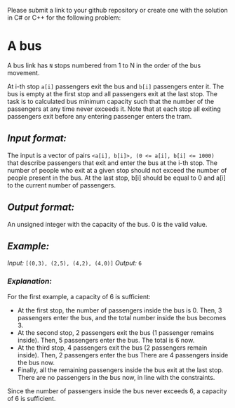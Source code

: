 Please submit a link to your github repository or create one with the solution in C# or C++ for the following problem:

# A bus 
A bus link has `` N `` stops numbered from 1 to N in the order of the bus movement. 

At i-th stop `` a[i] `` passengers exit the bus and `` b[i] `` passengers enter it. 
The bus is empty at the first stop and all passengers exit at the last stop. 
The task is to calculated bus minimum capacity such that the number of the passengers at any time never exceeds it. 
Note that at each stop all exiting passengers exit before any entering passenger enters the tram.

## *Input format:*

The input is a vector of pairs `` <a[i], b[i]>, (0 <= a[i], b[i] <= 1000)  `` that describe passengers that exit and enter the bus at the i-th stop.
The number of people who exit at a given stop should not exceed the number of people present in the bus.
At the last stop, b[i] should be equal to 0 and a[i] to the current number of passengers. 

## *Output format:*

An unsigned integer with the capacity of the bus. 0 is the valid value.

## *Example:*

_Input:_ ``[(0,3), (2,5), (4,2), (4,0)]``
_Output:_ ``6``

### *Explanation:*

For the first example, a capacity of 6 is sufficient:
- At the first stop, the number of passengers inside the bus is 0. Then, 3 passengers enter the bus, and the total number inside the bus becomes 3.
- At the second stop, 2 passengers exit the bus (1 passenger remains inside). Then, 5 passengers enter the bus. The total is 6 now.
- At the third stop, 4 passengers exit the bus (2 passengers remain inside). Then, 2 passengers enter the bus There are 4 passengers inside the bus now.
- Finally, all the remaining passengers inside the bus exit at the last stop. There are no passengers in the bus now, in line with the constraints.

Since the number of passengers inside the bus never exceeds 6, a capacity of 6 is sufficient.

